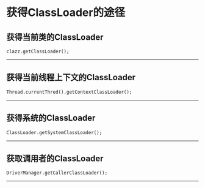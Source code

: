 # 获得ClassLoader的途径
## 获得当前类的ClassLoader
`clazz.getClassLoader();`

---
## 获得当前线程上下文的ClassLoader
`Thread.currentThred().getContextClassLoader();`

---

## 获得系统的ClassLoader
`ClassLoader.getSystemClassLoader();`

---

## 获取调用者的ClassLoader
`DriverManager.getCallerClassLoader();`

---